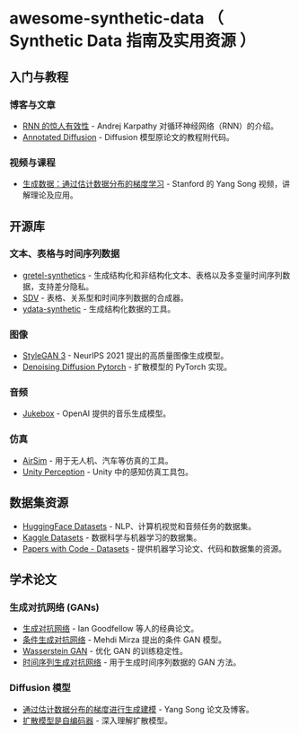 # awesome-synthetic-data （ Synthetic Data 指南及实用资源 ）

## 入门与教程

### 博客与文章
- [RNN 的惊人有效性](http://karpathy.github.io/2015/05/21/rnn-effectiveness/) - Andrej Karpathy 对循环神经网络（RNN）的介绍。
- [Annotated Diffusion](https://huggingface.co/blog/annotated-diffusion) - Diffusion 模型原论文的教程附代码。

### 视频与课程
- [生成数据：通过估计数据分布的梯度学习](https://youtu.be/nv-WTeKRLl0) - Stanford 的 Yang Song 视频，讲解理论及应用。

## 开源库

### 文本、表格与时间序列数据
- [gretel-synthetics](https://github.com/gretelai/gretel-synthetics) - 生成结构化和非结构化文本、表格以及多变量时间序列数据，支持差分隐私。
- [SDV](https://github.com/sdv-dev/SDV) - 表格、关系型和时间序列数据的合成器。
- [ydata-synthetic](https://github.com/ydataai/ydata-synthetic) - 生成结构化数据的工具。

### 图像
- [StyleGAN 3](https://github.com/NVlabs/stylegan3) - NeurIPS 2021 提出的高质量图像生成模型。
- [Denoising Diffusion Pytorch](https://github.com/lucidrains/denoising-diffusion-pytorch) - 扩散模型的 PyTorch 实现。

### 音频
- [Jukebox](https://github.com/openai/jukebox/) - OpenAI 提供的音乐生成模型。

### 仿真
- [AirSim](https://microsoft.github.io/AirSim/) - 用于无人机、汽车等仿真的工具。
- [Unity Perception](https://github.com/Unity-Technologies/com.unity.perception) - Unity 中的感知仿真工具包。

## 数据集资源
- [HuggingFace Datasets](https://huggingface.co/docs/datasets/index) - NLP、计算机视觉和音频任务的数据集。
- [Kaggle Datasets](https://www.kaggle.com/datasets) - 数据科学与机器学习的数据集。
- [Papers with Code - Datasets](https://paperswithcode.com/datasets) - 提供机器学习论文、代码和数据集的资源。

## 学术论文

### 生成对抗网络 (GANs)
- [生成对抗网络](https://arxiv.org/abs/1406.2661) - Ian Goodfellow 等人的经典论文。
- [条件生成对抗网络](https://arxiv.org/abs/1411.1784) - Mehdi Mirza 提出的条件 GAN 模型。
- [Wasserstein GAN](https://arxiv.org/abs/1701.07875) - 优化 GAN 的训练稳定性。
- [时间序列生成对抗网络](https://proceedings.neurips.cc/paper/2019/file/c9efe5f26cd17ba6216bbe2a7d26d490-Paper.pdf) - 用于生成时间序列数据的 GAN 方法。

### Diffusion 模型
- [通过估计数据分布的梯度进行生成建模](https://yang-song.github.io/blog/2021/score/) - Yang Song 论文及博客。
- [扩散模型是自编码器](https://benanne.github.io/2022/01/31/diffusion.html) - 深入理解扩散模型。
